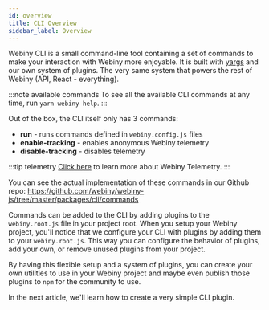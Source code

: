 ```yaml
---
id: overview
title: CLI Overview
sidebar_label: Overview
---
```


Webiny CLI is a small command-line tool containing a set of commands to make your interaction with Webiny more enjoyable. It is built with [yargs](https://www.npmjs.com/package/yargs) and our own system of plugins. The very same system that powers the rest of Webiny (API, React - everything).

:::note available commands
To see all the available CLI commands at any time, run `yarn webiny help`.
:::

Out of the box, the CLI itself only has 3 commands:

- **run** - runs commands defined in `webiny.config.js` files
- **enable-tracking** - enables anonymous Webiny telemetry
- **disable-tracking** - disables telemetry

:::tip telemetry
[Click here](https://www.webiny.com/telemetry/) to learn more about Webiny Telemetry.
:::

You can see the actual implementation of these commands in our Github repo:
https://github.com/webiny/webiny-js/tree/master/packages/cli/commands

Commands can be added to the CLI by adding plugins to the `webiny.root.js` file in your project root. When you setup your Webiny project, you'll notice that we configure your CLI with plugins by adding them to your `webiny.root.js`. This way you can configure the behavior of plugins, add your own, or remove unused plugins from your project.

By having this flexible setup and a system of plugins, you can create your own utilities to use in your Webiny project and maybe even publish those plugins to `npm` for the community to use.

In the next article, we'll learn how to create a very simple CLI plugin.
